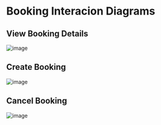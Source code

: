 # Booking Interacion Diagrams

## View Booking Details

![image](https://github.com/DarkMed15/soen342-teamproject/blob/main/deliverables/assets/view_booking_details_interaction_diagram.png)

## Create Booking

![image](https://github.com/DarkMed15/soen342-teamproject/blob/main/deliverables/assets/create_booking_interaction_diagram.png)

## Cancel Booking

![image](https://github.com/DarkMed15/soen342-teamproject/blob/main/deliverables/assets/cancel_booking_interaction_diagram.png)
